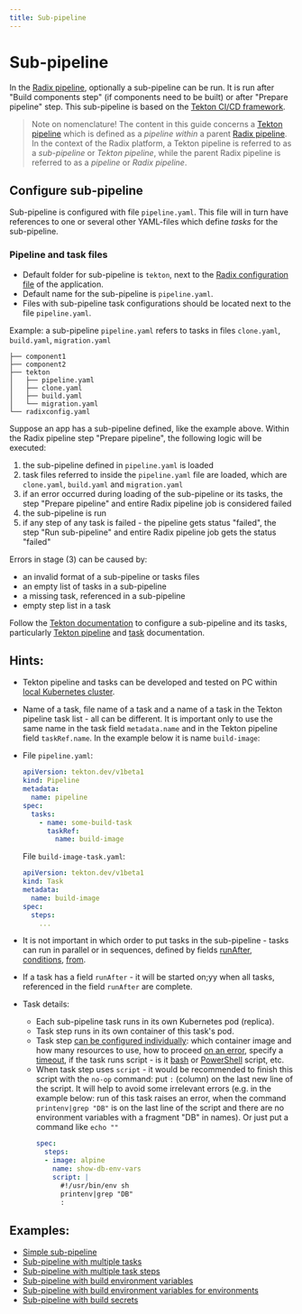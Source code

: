 ```yaml
---
title: Sub-pipeline
---
```


# Sub-pipeline

In the [Radix pipeline](../../docs/topic-concepts/#pipeline), optionally a sub-pipeline can be run. It is run after "Build components step" (if components need to be built) or after "Prepare pipeline" step.  This sub-pipeline is based on the [Tekton CI/CD framework](https://tekton.dev/docs/getting-started/).

> Note on nomenclature! The content in this guide concerns a [Tekton pipeline](https://tekton.dev/docs/getting-started/) which is defined as a *pipeline within* a parent [Radix pipeline](../../docs/topic-concepts/#pipeline). In the context of the Radix platform, a Tekton pipeline is referred to as a *sub-pipeline* or *Tekton pipeline*, while the parent Radix pipeline is referred to as a *pipeline* or *Radix pipeline*.

## Configure sub-pipeline
Sub-pipeline is configured with file `pipeline.yaml`. This file will in turn have references to one or several other YAML-files which define *tasks* for the sub-pipeline.

### Pipeline and task files 
* Default folder for sub-pipeline is `tekton`, next to the [Radix configuration file](../../references/reference-radix-config) of the application. 
* Default name for the sub-pipeline is `pipeline.yaml`.
* Files with sub-pipeline task configurations should be located next to the file `pipeline.yaml`.

Example: a sub-pipeline `pipeline.yaml` refers to tasks in files `clone.yaml`, `build.yaml`, `migration.yaml`

```
├── component1
├── component2
├── tekton
│   ├── pipeline.yaml
│   ├── clone.yaml
│   ├── build.yaml
│   └── migration.yaml
└── radixconfig.yaml
```

Suppose an app has a sub-pipeline defined, like the example above. Within the Radix pipeline step "Prepare pipeline", the following logic will be executed:
1. the sub-pipeline defined in `pipeline.yaml` is loaded
2. task files referred to inside the `pipeline.yaml` file are loaded, which are `clone.yaml`, `build.yaml` and `migration.yaml`
3. if an error occurred during loading of the sub-pipeline or its tasks, the step "Prepare pipeline" and entire Radix pipeline job is considered failed
4. the sub-pipeline is run
5. if any step of any task is failed - the pipeline gets status "failed", the step "Run sub-pipeline" and entire Radix pipeline job gets the status "failed"

Errors in stage (3) can be caused by:
  * an invalid format of a sub-pipeline or tasks files
  * an empty list of tasks in a sub-pipeline
  * a missing task, referenced in a sub-pipeline
  * empty step list in a task

Follow the [Tekton documentation](https://tekton.dev/docs/) to configure a sub-pipeline and its tasks, particularly [Tekton pipeline](https://tekton.dev/docs/pipelines/pipelines/) and [task](https://tekton.dev/docs/pipelines/tasks/) documentation. 

## Hints:
* Tekton pipeline and tasks can be developed and tested on PC within [local Kubernetes cluster](https://tekton.dev/docs/getting-started/tasks/).
* Name of a task, file name of a task and a name of a task in the Tekton pipeline task list - all can be different. It is important only to use the same name in the task field `metadata.name` and in the Tekton pipeline field `taskRef.name`. In the example below it is name `build-image`:

* File `pipeline.yaml`:
    ```yaml
    apiVersion: tekton.dev/v1beta1
    kind: Pipeline
    metadata:
      name: pipeline
    spec:
      tasks:
        - name: some-build-task
          taskRef:
            name: build-image
    ```
  File `build-image-task.yaml`:
    ```yaml
    apiVersion: tekton.dev/v1beta1
    kind: Task
    metadata:
      name: build-image
    spec:
      steps:
        ...
    ```
* It is not important in which order to put tasks in the sub-pipeline - tasks can run in parallel or in sequences, defined by fields [runAfter](https://tekton.dev/docs/pipelines/pipelines/#using-the-runafter-field), [conditions](https://tekton.dev/docs/pipelines/pipelines/#guard-task-execution-using-conditions), [from](https://tekton.dev/docs/pipelines/pipelines/#using-the-from-field).
* If a task has a field `runAfter` - it will be started on;yy when all tasks, referenced in the field `runAfter` are complete.
* Task details:
  * Each sub-pipeline task runs in its own Kubernetes pod (replica).
  * Task step runs in its own container of this task's pod.
  * Task step [can be configured individually](https://tekton.dev/docs/pipelines/tasks/#defining-steps): which container image and how many resources to use, how to proceed [on an error](https://tekton.dev/docs/pipelines/tasks/#specifying-onerror-for-a-step), specify a [timeout](https://tekton.dev/docs/pipelines/tasks/#specifying-a-timeout), if the task runs script - is it [bash](https://tekton.dev/docs/pipelines/tasks/#running-scripts-within-steps) or [PowerShell](https://tekton.dev/docs/pipelines/tasks/#windows-scripts) script, etc.
  * When task step uses `script` - it would be recommended to finish this script with the `no-op` command: put `:` (column) on the last new line of the script. It will help to avoid some irrelevant errors (e.g. in the example below: run of this task raises an error, when the command `printenv|grep "DB"` is on the last line of the script and there are no environment variables with a fragment "DB" in names). Or just put a command like `echo ""`
    ```yaml
    spec:
      steps:
      - image: alpine
        name: show-db-env-vars
        script: |
          #!/usr/bin/env sh
          printenv|grep "DB"
          :
    ```

## Examples:
* [Simple sub-pipeline](./example-simple-pipeline.md)
* [Sub-pipeline with multiple tasks](./example-pipeline-with-multiple-tasks.md)
* [Sub-pipeline with multiple task steps](./example-pipeline-with-multiple-task-steps.md)
* [Sub-pipeline with build environment variables](./example-pipeline-with-env-vars.md)
* [Sub-pipeline with build environment variables for environments](./example-pipeline-with-env-vars-for-envs.md)
* [Sub-pipeline with build secrets](./example-pipeline-with-build-secrets.md)
